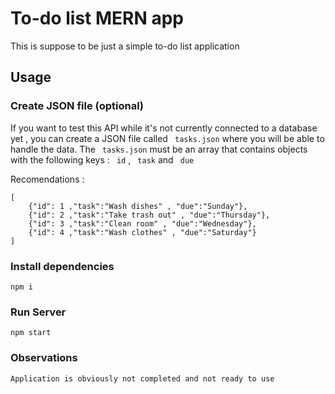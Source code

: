 # To-do list MERN app

This is suppose to be just a simple to-do list application

## Usage

### Create JSON file (optional)
If you want to test this API while it's not currently connected to a database yet , you can create a JSON file called ``` tasks.json``` where you will be able to handle the data.
The ``` tasks.json``` must be an array that contains objects with the following keys : ``` id``` , ``` task``` and ``` due```

Recomendations :

```
[
    {"id": 1 ,"task":"Wash dishes" , "due":"Sunday"},
    {"id": 2 ,"task":"Take trash out" , "due":"Thursday"},
    {"id": 3 ,"task":"Clean room" , "due":"Wednesday"},
    {"id": 4 ,"task":"Wash clothes" , "due":"Saturday"}
]
```


### Install dependencies

```
npm i
```

### Run Server

```
npm start

```

### Observations
```
Application is obviously not completed and not ready to use
```
